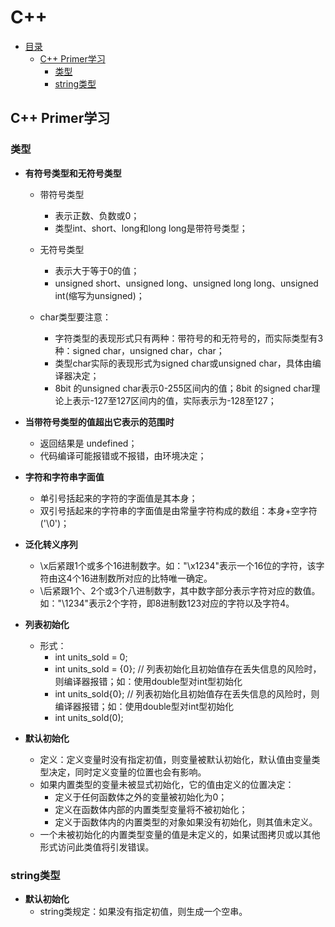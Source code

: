 # C++

- [目录](#目录)
	- [C++ Primer学习](#C++Primer学习)
		- [类型](#类型)
		- [string类型](#string类型)
	
## C++ Primer学习

### 类型
+ **有符号类型和无符号类型**
	+ 带符号类型
		+ 表示正数、负数或0；
		+ 类型int、short、long和long long是带符号类型；
	+ 无符号类型
		+ 表示大于等于0的值；
		+ unsigned short、unsigned long、unsigned long long、unsigned int(缩写为unsigned)；

	+ char类型要注意：
		+ 字符类型的表现形式只有两种：带符号的和无符号的，而实际类型有3种：signed char，unsigned char，char；
		+ 类型char实际的表现形式为signed char或unsigned char，具体由编译器决定； 
		+ 8bit 的unsigned char表示0-255区间内的值；8bit 的signed char理论上表示-127至127区间内的值，实际表示为-128至127；

+ **当带符号类型的值超出它表示的范围时**
	+ 返回结果是 undefined；
	+ 代码编译可能报错或不报错，由环境决定；

+ **字符和字符串字面值**
	+ 单引号括起来的字符的字面值是其本身；
	+ 双引号括起来的字符串的字面值是由常量字符构成的数组：本身+空字符('\0')；

+ **泛化转义序列**
	+ \x后紧跟1个或多个16进制数字。如："\x1234"表示一个16位的字符，该字符由这4个16进制数所对应的比特唯一确定。
	+ \后紧跟1个、2个或3个八进制数字，其中数字部分表示字符对应的数值。如："\1234"表示2个字符，即8进制数123对应的字符以及字符4。


+ **列表初始化**
	+ 形式：
		+ int units_sold = 0;
		+ int units_sold = {0};  // 列表初始化且初始值存在丢失信息的风险时，则编译器报错；如：使用double型对int型初始化
		+ int units_sold{0};  // 列表初始化且初始值存在丢失信息的风险时，则编译器报错；如：使用double型对int型初始化
		+ int units_sold(0);

+ **默认初始化**
	+ 定义：定义变量时没有指定初值，则变量被默认初始化，默认值由变量类型决定，同时定义变量的位置也会有影响。
	+ 如果内置类型的变量未被显式初始化，它的值由定义的位置决定：
		+ 定义于任何函数体之外的变量被初始化为0；
		+ 定义在函数体内部的内置类型变量将不被初始化；
		+ 定义于函数体内的内置类型的对象如果没有初始化，则其值未定义。
	+ 一个未被初始化的内置类型变量的值是未定义的，如果试图拷贝或以其他形式访问此类值将引发错误。
	





### string类型

+ **默认初始化**
	+ string类规定：如果没有指定初值，则生成一个空串。


























